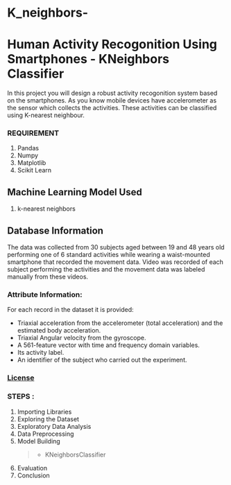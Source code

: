 # K_neighbors-
# Human Activity Recogonition Using Smartphones - KNeighbors Classifier

In this project you will design a robust activity recogonition system based on the smartphones.
As you know mobile devices have accelerometer as the sensor which collects the activities.
These activities can be classified using K-nearest neighbour. 


### REQUIREMENT
1. Pandas
2. Numpy
3. Matplotlib
4. Scikit Learn

## Machine Learning Model Used
1. k-nearest neighbors

## Database Information

The data was collected from 30 subjects aged between 19 and 48 years old performing one of 6 standard activities while wearing a waist-mounted smartphone that recorded the movement data. Video was recorded of each subject performing the activities and the movement data was labeled manually from these videos.

 
### Attribute Information:

For each record in the dataset it is provided:
- Triaxial acceleration from the accelerometer (total acceleration) and the estimated body acceleration.
- Triaxial Angular velocity from the gyroscope.
- A 561-feature vector with time and frequency domain variables.
- Its activity label.
- An identifier of the subject who carried out the experiment.

### [License](https://creativecommons.org/publicdomain/zero/1.0/)

### STEPS :
1. Importing Libraries
2. Exploring the Dataset
3. Exploratory Data Analysis
4. Data Preprocessing
5. Model Building
    >* KNeighborsClassifier
6. Evaluation
7. Conclusion
